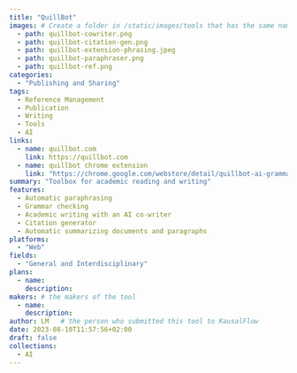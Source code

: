 ```yaml
---
title: "QuillBot"
images: # Create a folder in /static/images/tools that has the same name as this current markdown file and place the images there. We only need the file name here. If this is not clear, please refer to existing tools as references.
  - path: quillbot-cowriter.png
  - path: quillbot-citation-gen.png
  - path: quillbot-extension-phrasing.jpeg
  - path: quillbot-paraphraser.png
  - path: quillbot-ref.png
categories:
  - "Publishing and Sharing"
tags:
  - Reference Management
  - Publication
  - Writing
  - Tools
  - AI
links:
  - name: quillbot.com
    link: https://quillbot.com
  - name: quillbot chrome extension
    link: "https://chrome.google.com/webstore/detail/quillbot-ai-grammar-and-w/iidnbdjijdkbmajdffnidomddglmieko?hl=en-US"
summary: "Toolbox for academic reading and writing"
features:
  - Automatic paraphrasing
  - Grammar checking
  - Academic writing with an AI co-writer
  - Citation generator
  - Automatic summarizing documents and paragraphs
platforms:
  - "Web"
fields:
  - "General and Interdisciplinary"
plans:
  - name:
    description:
makers: # the makers of the tool
  - name:
    description:
author: LM   # the person who submitted this tool to KausalFlow
date: 2023-08-10T11:57:56+02:00
draft: false
collections:
  - AI
---
```


